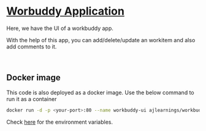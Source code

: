 # [Worbuddy Application](https://www.youtube.com/watch?v=0F-E_kD6Spw)

Here, we have the UI of a workbuddy app.

With the help of this app, you can add/delete/update an workitem and also add comments to it.

<br>

## Docker image
This code is also deployed as a docker image. Use the below command to run it as a container
```bash
docker run -d -p <your-port>:80 --name workbuddy-ui ajlearnings/workbuddy-ui:v1
```
Check [here](https://hub.docker.com/r/ajlearnings/workbuddy-ui) for the environment variables.

